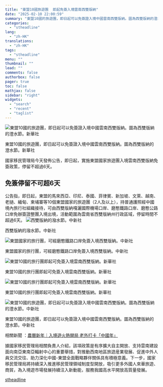 ```yaml
---
title: "東盟10國旅遊團  即起免簽入境雲南西雙版納"
date: "2025-02-10 22:00:59"
summary: "東盟10國的旅遊團，即日起可以免簽證入境中國雲南西雙版納。圖為西雙版納的澄水節。新華社   ..."
categories:
  - "stheadline"
lang:
  - "zh-HK"
translations:
  - "zh-HK"
tags:
  - "stheadline"
menu: ""
thumbnail: ""
lead: ""
comments: false
authorbox: false
pager: true
toc: false
mathjax: false
sidebar: "right"
widgets:
  - "search"
  - "recent"
  - "taglist"
---
```


![東盟10國的旅遊團，即日起可以免簽證入境中國雲南西雙版納。圖為西雙版納的澄水節。新華社](https://image.stheadline.com/f/680p0/0x0/100/none/b109f36394261b563d201436274602e9/stheadline/inewsmedia/20250210/_2025021021552075297.jpg)

東盟10國的旅遊團，即日起可以免簽證入境中國雲南西雙版納。圖為西雙版納的澄水節。新華社




國家移民管理局今天發佈公告，即日起，實施東盟國家旅遊團入境雲南西雙版納免簽政策，停留不超過6天。

免簽停留不可超6天
---------

公告指，即日起，東盟的馬來西亞、印尼、泰國、菲律賓、新加坡、文萊、越南、老撾、緬甸、柬埔寨等10個東盟國家的旅遊團（2人及以上），持普通護照經中國境內旅行社組織接待，可由西雙版納嘎灑國際機場口岸、磨憨鐵路口岸、磨憨公路口岸免辦簽證整團入境出境，活動範圍為雲南省西雙版納州行政區域，停留時間不超過6天。
 ![西雙版納的潑水節。中新社](https://image.hkhl.hk/f/1024p0/0x0/100/none/af6a7290899a2eb442ef45cb8348097e/2025-02/66fd45f576b07214e036fc15.jpg)


西雙版納的潑水節。中新社



 ![東盟國家的旅行團，可經磨憨鐵路口岸免簽入境西雙版納。中新社](https://image.hkhl.hk/f/1024p0/0x0/100/none/abbe55be3690201542aa123ab0bd52c1/2025-02/6704a2953b71626b5320356b.jpg)


東盟國家的旅行團，可經磨憨鐵路口岸免簽入境西雙版納。中新社



 ![東盟10國的旅行團即起可免簽入境雲南西雙版納。新華社](https://image.hkhl.hk/f/1024p0/0x0/100/none/034a1dadb404944db24480f8480a4623/2025-02/XxjpsgC007095_20241208_PEPFN0A001.JPG)


東盟10國的旅行團即起可免簽入境雲南西雙版納。新華社



 ![東盟10國的旅行團即起可免簽入境雲南西雙版納。新華社](https://image.hkhl.hk/f/1024p0/0x0/100/none/b07f008c28a0dc76d0bceba01ea2b2e8/2025-02/XxjpsgC007097_20241208_PEPFN0A001.JPG)


東盟10國的旅行團即起可免簽入境雲南西雙版納。新華社



 ![東盟10國的旅遊團，即日起可以免簽證入境中國雲南西雙版納。圖為西雙版納的澄水節。中新社](https://image.hkhl.hk/f/1024p0/0x0/100/none/40e5a237f5e1bc245dba99c854daf036/2025-02/New_Project4545656.jpg)


東盟10國的旅遊團，即日起可以免簽證入境中國雲南西雙版納。圖為西雙版納的澄水節。中新社




相關新聞 ：[農曆新年｜入境遊火熱開局 老外打卡「中國年」](https://www.stheadline.com/realtime-china/3424673/%E8%BE%B2%E6%9B%86%E6%96%B0%E5%B9%B4%E5%85%A5%E5%A2%83%E9%81%8A%E7%81%AB%E7%86%B1%E9%96%8B%E5%B1%80-%E8%80%81%E5%A4%96%E6%89%93%E5%8D%A1%E4%B8%AD%E5%9C%8B%E5%B9%B4)

據國家移民管理局相關負責人介紹，該項政策是有序擴大自主開放、支持雲南建設面向南亞東南亞輻射中心的重要舉措，對推動西南地區旅遊産業發展、促進中外人員交流交往、助力深化中國-東盟全面戰略夥伴關係具有積極意義。下一步，國家移民管理局將持續深入推進移民管理領域制度型開放，吸引更多外國人來華旅遊、商貿，為入境遊市場發展持續注入新動能，服務我國高水平開放高質量發展。

[stheadline](https://std.stheadline.com/realtime/article/2051975/即時-中國-東盟10國旅遊團-即起免簽入境雲南西雙版納)
